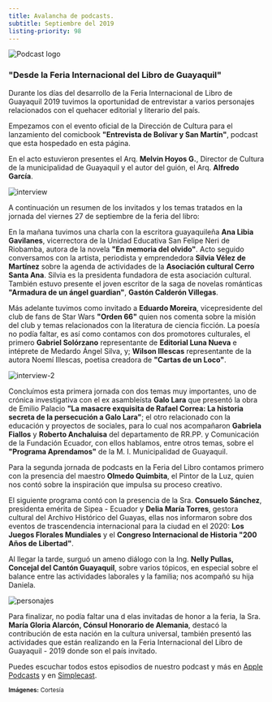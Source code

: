 ```yaml
---
title: Avalancha de podcasts.
subtitle: Septiembre del 2019
listing-priority: 98
---
```


![Podcast logo](//res.cloudinary.com/magnvs/image/upload/v1566690125/cvthxyhh5ao4csqol88c.jpg)

### "Desde la Feria Internacional del Libro de Guayaquil"

Durante los días del desarrollo de la Feria Internacional de Libro de Guayaquil 2019 tuvimos la oportunidad de entrevistar a varios personajes relacionados con el quehacer editorial y literario del país.

Empezamos con el evento oficial de la Dirección de Cultura para el lanzamiento del comicbook **"Entrevista de Bolívar y San Martín"**, podcast que esta hospedado en esta página.

En el acto estuvieron presentes el Arq. **Melvin Hoyos G.**, Director de Cultura de la municipalidad de Guayaquil y el autor del guión, el Arq. **Alfredo García**.

![interview](//res.cloudinary.com/magnvs/image/upload/v1569694964/l44yph3wsvykwkwcktrb.jpg)

A continuación un resumen de los invitados y los temas tratados en la jornada del viernes 27 de septiembre de la feria del libro:

En la mañana tuvimos una charla con la escritora guayaquileña **Ana Libia Gavilanes**, vicerrectora de la Unidad Educativa San Felipe Neri de Riobamba, autora de la novela **"En memoria del olvido"**. Acto seguido conversamos con la artista, periodista y emprendedora **Silvia Vélez de Martínez** sobre la agenda de actividades de la **Asociación cultural Cerro Santa Ana**. Silvia es la presidenta fundadora de esta asociación cultural. También estuvo presente el joven escritor de la saga de novelas románticas **"Armadura de un ángel guardian"**, **Gastón Calderón Villegas**.

Más adelante tuvimos como invitado a **Eduardo Moreira**, vicepresidente del club de fans de Star Wars **"Orden 66"** quien nos comenta sobre la misión del club y temas relacionados con la literatura de ciencia ficción. La poesía no podía faltar, es así como contamos con dos promotores culturales, el primero **Gabriel Solórzano** representante de **Editorial Luna Nueva** e intéprete de Medardo Ángel Silva, y; **Wilson Illescas** representante de la autora Noemí Illescas, poetisa creadora de **"Cartas de un Loco"**.

![interview-2](//res.cloudinary.com/magnvs/image/upload/v1569796850/duogs4ca8fzabk03q1ea.jpg)

Concluímos esta primera jornada con dos temas muy importantes, uno de crónica investigativa con el ex asambleísta **Galo Lara** que presentó la obra de Emilio Palacio **"La masacre exquisita de Rafael Correa: La historia secreta de la persecución a Galo Lara"**; el otro relacionado con la educación y proyectos de sociales, para lo cual nos acompañaron **Gabriela Fiallos** y **Roberto Anchaluisa** del departamento de RR.PP. y Comunicación de la Fundación Ecuador, con ellos hablamos, entre otros temas, sobre el **"Programa Aprendamos"** de la M. I. Municipalidad de Guayaquil.

Para la segunda jornada de podcasts en la Feria del Libro contamos primero con la presencia del maestro **Olmedo Quimbita**, el Pintor de la Luz, quien nos contó sobre la inspiración que impulsa su proceso creativo.

El siguiente programa contó con la presencia de la Sra. **Consuelo Sánchez**, presidenta emérita de Sipea - Ecuador y **Delia María Torres**, gestora cultural del Archivo Histórico del Guayas, ellas nos informaron sobre dos eventos de trascendencia internacional para la ciudad en el 2020: **Los Juegos Florales Mundiales** y el **Congreso Internacional de Historia "200 Años de Libertad"**.

Al llegar la tarde, surguó un ameno diálogo con la Ing. **Nelly Pullas, Concejal del Cantón Guayaquil**, sobre varios tópicos, en especial sobre el balance entre las actividades laborales y la familia; nos acompañó su hija Daniela.

![personajes](//res.cloudinary.com/magnvs/image/upload/v1569798430/ayz4mdyjsymz10jrjeat.jpg)

Para finalizar, no podía faltar una d elas invitadas de honor a la feria, la Sra. **María Gloria Alarcón, Cónsul Honorario de Alemania**, destacó la contribución de esta nación en la cultura universal, también presentó las actividades que están realizando en la Feria Internacional del Libro de Guayaquil - 2019 donde son el país invitado.

Puedes escuchar todos estos episodios de nuestro podcast y más en [Apple Podcasts](//podcasts.apple.com/ec/podcast/desde-el-museo-municipal/id1477126077) y en [Simplecast](//desde-el-museo-municipal.simplecast.com).


<small><b>Imágenes:</b> Cortesía</small>
